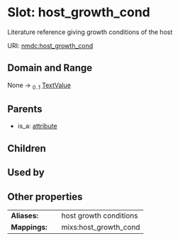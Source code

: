 
# Slot: host_growth_cond


Literature reference giving growth conditions of the host

URI: [nmdc:host_growth_cond](https://microbiomedata/meta/host_growth_cond)


## Domain and Range

None &#8594;  <sub>0..1</sub> [TextValue](TextValue.md)

## Parents

 *  is_a: [attribute](attribute.md)

## Children


## Used by


## Other properties

|  |  |  |
| --- | --- | --- |
| **Aliases:** | | host growth conditions |
| **Mappings:** | | mixs:host_growth_cond |

